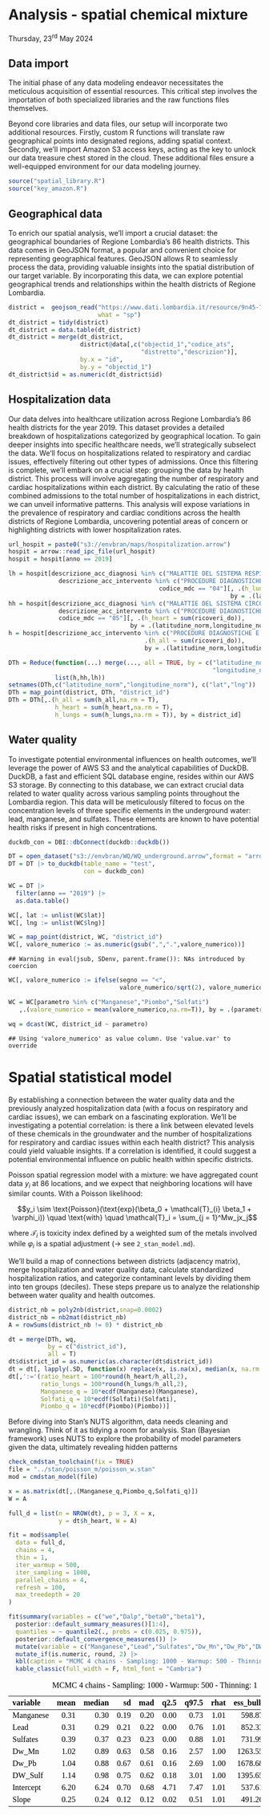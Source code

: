 Analysis - spatial chemical mixture
================
Thursday, 23<sup>rd</sup> May 2024

## Data import

The initial phase of any data modeling endeavor necessitates the
meticulous acquisition of essential resources. This critical step
involves the importation of both specialized libraries and the raw
functions files themselves.

Beyond core libraries and data files, our setup will incorporate two
additional resources. Firstly, custom R functions will translate raw
geographical points into designated regions, adding spatial context.
Secondly, we’ll import Amazon S3 access keys, acting as the key to
unlock our data treasure chest stored in the cloud. These additional
files ensure a well-equipped environment for our data modeling journey.

``` r
source("spatial_library.R")
source("key_amazon.R")
```

## Geographical data

To enrich our spatial analysis, we’ll import a crucial dataset: the
geographical boundaries of Regione Lombardia’s 86 health districts. This
data comes in GeoJSON format, a popular and convenient choice for
representing geographical features. GeoJSON allows R to seamlessly
process the data, providing valuable insights into the spatial
distribution of our target variable. By incorporating this data, we can
explore potential geographical trends and relationships within the
health districts of Regione Lombardia.

``` r
district =  geojson_read("https://www.dati.lombardia.it/resource/9n45-7bpc.geojson",
                         what = "sp")
dt_district = tidy(district)
dt_district = data.table(dt_district)
dt_district = merge(dt_district,
                    district@data[,c("objectid_1","codice_ats",
                                     "distretto","descrizion")],
                    by.x = "id", 
                    by.y = "objectid_1")
dt_district$id = as.numeric(dt_district$id)
```

## Hospitalization data

Our data delves into healthcare utilization across Regione Lombardia’s
86 health districts for the year 2019. This dataset provides a detailed
breakdown of hospitalizations categorized by geographical location. To
gain deeper insights into specific healthcare needs, we’ll strategically
subselect the data. We’ll focus on hospitalizations related to
respiratory and cardiac issues, effectively filtering out other types of
admissions. Once this filtering is complete, we’ll embark on a crucial
step: grouping the data by health district. This process will involve
aggregating the number of respiratory and cardiac hospitalizations
within each district. By calculating the ratio of these combined
admissions to the total number of hospitalizations in each district, we
can unveil informative patterns. This analysis will expose variations in
the prevalence of respiratory and cardiac conditions across the health
districts of Regione Lombardia, uncovering potential areas of concern or
highlighting districts with lower hospitalization rates.

``` r
url_hospit = paste0("s3://envbran/maps/hospitalization.arrow")
hospit = arrow::read_ipc_file(url_hospit)
hospit = hospit[anno == 2019]

lh = hospit[descrizione_acc_diagnosi %in% c("MALATTIE DEL SISTEMA RESPIRATORIO") &
              descrizione_acc_intervento %in% c("PROCEDURE DIAGNOSTICHE E TERAPEUTICHE VARIE") &
                                          codice_mdc == "04"][, .(h_lungs = sum(ricoveri_do)),
                                                              by = .(latitudine_norm,longitudine_norm)]
hh = hospit[descrizione_acc_diagnosi %in% c("MALATTIE DEL SISTEMA CIRCOLATORIO") &
              descrizione_acc_intervento %in% c("PROCEDURE DIAGNOSTICHE E TERAPEUTICHE VARIE") &
              codice_mdc == "05"][, .(h_heart = sum(ricoveri_do)),
                                  by = .(latitudine_norm,longitudine_norm)]
h = hospit[descrizione_acc_intervento %in% c("PROCEDURE DIAGNOSTICHE E TERAPEUTICHE VARIE"), 
                                      .(h_all = sum(ricoveri_do)),
                                      by = .(latitudine_norm,longitudine_norm)]

DTh = Reduce(function(...) merge(..., all = TRUE, by = c("latitudine_norm",
                                                         "longitudine_norm")), 
             list(h,hh,lh))
setnames(DTh,c("latitudine_norm","longitudine_norm"), c("lat","lng"))
DTh = map_point(district, DTh, "district_id")
DTh = DTh[,.(h_all = sum(h_all,na.rm = T),
             h_heart = sum(h_heart,na.rm = T),
             h_lungs = sum(h_lungs,na.rm = T)), by = district_id]
```

## Water quality

To investigate potential environmental influences on health outcomes,
we’ll leverage the power of AWS S3 and the analytical capabilities of
DuckDB. DuckDB, a fast and efficient SQL database engine, resides within
our AWS S3 storage. By connecting to this database, we can extract
crucial data related to water quality across various sampling points
throughout the Lombardia region. This data will be meticulously filtered
to focus on the concentration levels of three specific elements in the
underground water: lead, manganese, and sulfates. These elements are
known to have potential health risks if present in high concentrations.

``` r
duckdb_con = DBI::dbConnect(duckdb::duckdb())

DT = open_dataset("s3://envbran/WQ/WQ_underground.arrow",format = "arrow") 
DT = DT |> to_duckdb(table_name = "test", 
                     con = duckdb_con)

WC = DT |>
  filter(anno == "2019") |>
  as.data.table() 

WC[, lat := unlist(WC$lat)]
WC[, lng := unlist(WC$lng)]

WC = map_point(district, WC, "district_id")
WC[, valore_numerico := as.numeric(gsub(",",".",valore_numerico))]
```

    ## Warning in eval(jsub, SDenv, parent.frame()): NAs introduced by coercion

``` r
WC[, valore_numerico := ifelse(segno == "<", 
                               valore_numerico/sqrt(2), valore_numerico)]

WC = WC[parametro %in% c("Manganese","Piombo","Solfati")
   ,.(valore_numerico = mean(valore_numerico,na.rm=T)), by = .(parametro,district_id)]

wq = dcast(WC, district_id ~ parametro)
```

    ## Using 'valore_numerico' as value column. Use 'value.var' to override

# Spatial statistical model

By establishing a connection between the water quality data and the
previously analyzed hospitalization data (with a focus on respiratory
and cardiac issues), we can embark on a fascinating exploration. We’ll
be investigating a potential correlation: is there a link between
elevated levels of these chemicals in the groundwater and the number of
hospitalizations for respiratory and cardiac issues within each health
district? This analysis could yield valuable insights. If a correlation
is identified, it could suggest a potential environmental influence on
public health within specific districts.

Poisson spatial regression model with a mixture: we have aggregated
count data $y_i$ at $86$ locations, and we expect that neighboring
locations will have similar counts. With a Poisson likelihood:

$$y_i \sim \text{Poisson}(\text{exp}(\beta_0 + \mathcal{T}_{i} \beta_1 + \varphi_i)) \quad \text{with} \quad
\mathcal{T}_i = \sum_{j = 1}^Mw_jx_j$$

where $\mathcal{T}_i$ is toxicity index defined by a weighted sum of the
metals involved while $\varphi_i$ is a spatial adjustment (→ see
`2_stan_model.md`).

We’ll build a map of connections between districts (adjacency matrix),
merge hospitalization and water quality data, calculate standardized
hospitalization ratios, and categorize contaminant levels by dividing
them into ten groups (deciles). These steps prepare us to analyze the
relationship between water quality and health outcomes.

``` r
district_nb = poly2nb(district,snap=0.0002)
district_nb = nb2mat(district_nb)
A = rowSums(district_nb != 0) * district_nb 

dt = merge(DTh, wq,
           by = c("district_id"),
           all = T)
dt$district_id = as.numeric(as.character(dt$district_id))
dt = dt[, lapply(.SD, function(x) replace(x, is.na(x), median(x, na.rm = TRUE)))]
dt[,':='(ratio_heart = 100*round(h_heart/h_all,2),
         ratio_lungs = 100*round(h_lungs/h_all,2),
         Manganese_q = 10*ecdf(Manganese)(Manganese),
         Solfati_q = 10*ecdf(Solfati)(Solfati),
         Piombo_q = 10*ecdf(Piombo)(Piombo))]
```

Before diving into Stan’s NUTS algorithm, data needs cleaning and
wrangling. Think of it as tidying a room for analysis. Stan (Bayesian
framework) uses NUTS to explore the probability of model parameters
given the data, ultimately revealing hidden patterns

``` r
check_cmdstan_toolchain(fix = TRUE)
file = "../stan/poisson_m/poisson_w.stan"
mod = cmdstan_model(file)

x = as.matrix(dt[,.(Manganese_q,Piombo_q,Solfati_q)])
W = A

full_d = list(n = NROW(dt), p = 3, X = x, 
              y = dt$h_heart, W = A)

fit = mod$sample(
  data = full_d,
  chains = 4,
  thin = 1,
  iter_warmup = 500,
  iter_sampling = 1000,
  parallel_chains = 4,
  refresh = 100,
  max_treedepth = 20
)
```

``` r
fit$summary(variables = c("we","Dalp","beta0","beta1"),
  posterior::default_summary_measures()[1:4],
  quantiles = ~ quantile2(., probs = c(0.025, 0.975)),
  posterior::default_convergence_measures()) |> 
  mutate(variable = c("Manganese","Lead","Sulfates","Dw_Mn","Dw_Pb","DW_Sulf","Intercept","Slope")) |> 
  mutate_if(is.numeric, round, 2) |> 
  kbl(caption = "MCMC 4 chains - Sampling: 1000 - Warmup: 500 - Thinning: 1") |>
  kable_classic(full_width = F, html_font = "Cambria")
```

<table class=" lightable-classic" style="color: black; font-family: Cambria; width: auto !important; margin-left: auto; margin-right: auto;">
<caption>
MCMC 4 chains - Sampling: 1000 - Warmup: 500 - Thinning: 1
</caption>
<thead>
<tr>
<th style="text-align:left;">
variable
</th>
<th style="text-align:right;">
mean
</th>
<th style="text-align:right;">
median
</th>
<th style="text-align:right;">
sd
</th>
<th style="text-align:right;">
mad
</th>
<th style="text-align:right;">
q2.5
</th>
<th style="text-align:right;">
q97.5
</th>
<th style="text-align:right;">
rhat
</th>
<th style="text-align:right;">
ess_bulk
</th>
<th style="text-align:right;">
ess_tail
</th>
</tr>
</thead>
<tbody>
<tr>
<td style="text-align:left;">
Manganese
</td>
<td style="text-align:right;">
0.31
</td>
<td style="text-align:right;">
0.30
</td>
<td style="text-align:right;">
0.19
</td>
<td style="text-align:right;">
0.20
</td>
<td style="text-align:right;">
0.00
</td>
<td style="text-align:right;">
0.73
</td>
<td style="text-align:right;">
1.01
</td>
<td style="text-align:right;">
598.87
</td>
<td style="text-align:right;">
686.34
</td>
</tr>
<tr>
<td style="text-align:left;">
Lead
</td>
<td style="text-align:right;">
0.31
</td>
<td style="text-align:right;">
0.29
</td>
<td style="text-align:right;">
0.21
</td>
<td style="text-align:right;">
0.22
</td>
<td style="text-align:right;">
0.00
</td>
<td style="text-align:right;">
0.76
</td>
<td style="text-align:right;">
1.01
</td>
<td style="text-align:right;">
852.33
</td>
<td style="text-align:right;">
938.62
</td>
</tr>
<tr>
<td style="text-align:left;">
Sulfates
</td>
<td style="text-align:right;">
0.39
</td>
<td style="text-align:right;">
0.37
</td>
<td style="text-align:right;">
0.23
</td>
<td style="text-align:right;">
0.23
</td>
<td style="text-align:right;">
0.00
</td>
<td style="text-align:right;">
0.88
</td>
<td style="text-align:right;">
1.01
</td>
<td style="text-align:right;">
731.99
</td>
<td style="text-align:right;">
1098.26
</td>
</tr>
<tr>
<td style="text-align:left;">
Dw_Mn
</td>
<td style="text-align:right;">
1.02
</td>
<td style="text-align:right;">
0.89
</td>
<td style="text-align:right;">
0.63
</td>
<td style="text-align:right;">
0.58
</td>
<td style="text-align:right;">
0.16
</td>
<td style="text-align:right;">
2.57
</td>
<td style="text-align:right;">
1.00
</td>
<td style="text-align:right;">
1263.55
</td>
<td style="text-align:right;">
1127.27
</td>
</tr>
<tr>
<td style="text-align:left;">
Dw_Pb
</td>
<td style="text-align:right;">
1.04
</td>
<td style="text-align:right;">
0.88
</td>
<td style="text-align:right;">
0.67
</td>
<td style="text-align:right;">
0.61
</td>
<td style="text-align:right;">
0.16
</td>
<td style="text-align:right;">
2.69
</td>
<td style="text-align:right;">
1.00
</td>
<td style="text-align:right;">
1678.68
</td>
<td style="text-align:right;">
1893.32
</td>
</tr>
<tr>
<td style="text-align:left;">
DW_Sulf
</td>
<td style="text-align:right;">
1.14
</td>
<td style="text-align:right;">
0.98
</td>
<td style="text-align:right;">
0.75
</td>
<td style="text-align:right;">
0.62
</td>
<td style="text-align:right;">
0.18
</td>
<td style="text-align:right;">
3.01
</td>
<td style="text-align:right;">
1.00
</td>
<td style="text-align:right;">
1395.65
</td>
<td style="text-align:right;">
1379.81
</td>
</tr>
<tr>
<td style="text-align:left;">
Intercept
</td>
<td style="text-align:right;">
6.20
</td>
<td style="text-align:right;">
6.24
</td>
<td style="text-align:right;">
0.70
</td>
<td style="text-align:right;">
0.68
</td>
<td style="text-align:right;">
4.71
</td>
<td style="text-align:right;">
7.47
</td>
<td style="text-align:right;">
1.01
</td>
<td style="text-align:right;">
537.61
</td>
<td style="text-align:right;">
773.04
</td>
</tr>
<tr>
<td style="text-align:left;">
Slope
</td>
<td style="text-align:right;">
0.25
</td>
<td style="text-align:right;">
0.24
</td>
<td style="text-align:right;">
0.12
</td>
<td style="text-align:right;">
0.12
</td>
<td style="text-align:right;">
0.02
</td>
<td style="text-align:right;">
0.51
</td>
<td style="text-align:right;">
1.01
</td>
<td style="text-align:right;">
491.26
</td>
<td style="text-align:right;">
656.74
</td>
</tr>
</tbody>
</table>
